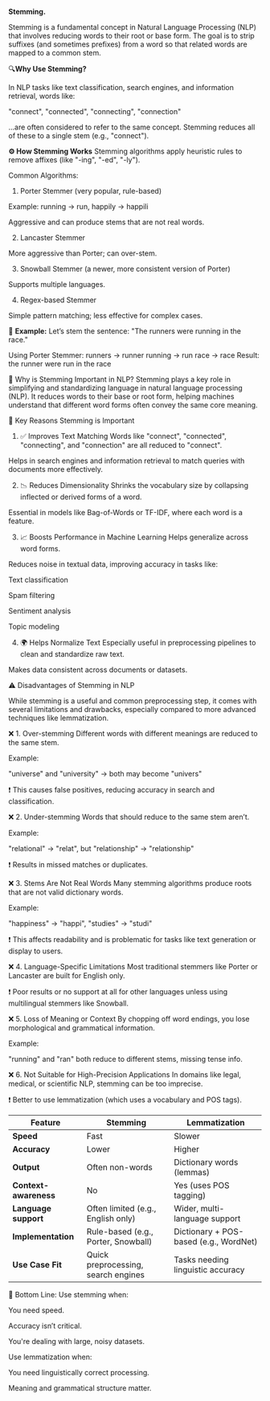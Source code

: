 **Stemming.** 

Stemming is a fundamental concept in Natural Language Processing (NLP) that involves reducing words to their root or base form. The goal is to strip suffixes (and sometimes prefixes) from a word so that related words are mapped to a common stem.

🔍**Why Use Stemming?**

In NLP tasks like text classification, search engines, and information retrieval, words like:

"connect", "connected", "connecting", "connection"

...are often considered to refer to the same concept. Stemming reduces all of these to a single stem (e.g., "connect").

**⚙️ How Stemming Works**
Stemming algorithms apply heuristic rules to remove affixes (like "-ing", "-ed", "-ly").

Common Algorithms:
1. Porter Stemmer (very popular, rule-based)

Example: running → run, happily → happili

Aggressive and can produce stems that are not real words.

2. Lancaster Stemmer

More aggressive than Porter; can over-stem.

3. Snowball Stemmer (a newer, more consistent version of Porter)

Supports multiple languages.

4. Regex-based Stemmer

Simple pattern matching; less effective for complex cases.

📘 **Example:**
Let’s stem the sentence:
"The runners were running in the race."

Using Porter Stemmer:
runners → runner
running → run
race → race
Result: the runner were run in the race

🌟 Why is Stemming Important in NLP?
Stemming plays a key role in simplifying and standardizing language in natural language processing (NLP). It reduces words to their base or root form, helping machines understand that different word forms often convey the same core meaning.

🧠 Key Reasons Stemming is Important
1. ✅ Improves Text Matching
Words like "connect", "connected", "connecting", and "connection" are all reduced to "connect".

Helps in search engines and information retrieval to match queries with documents more effectively.

2. 📉 Reduces Dimensionality
Shrinks the vocabulary size by collapsing inflected or derived forms of a word.

Essential in models like Bag-of-Words or TF-IDF, where each word is a feature.

3. 📈 Boosts Performance in Machine Learning
Helps generalize across word forms.

Reduces noise in textual data, improving accuracy in tasks like:

Text classification

Spam filtering

Sentiment analysis

Topic modeling

4. 🌍 Helps Normalize Text
Especially useful in preprocessing pipelines to clean and standardize raw text.

Makes data consistent across documents or datasets.

⚠️ Disadvantages of Stemming in NLP 

While stemming is a useful and common preprocessing step, it comes with several limitations and drawbacks, especially compared to more advanced techniques like lemmatization.

❌ 1. Over-stemming
Different words with different meanings are reduced to the same stem.

Example:

"universe" and "university" → both may become "univers"

❗ This causes false positives, reducing accuracy in search and classification.

❌ 2. Under-stemming
Words that should reduce to the same stem aren’t.

Example:

"relational" → "relat", but "relationship" → "relationship"

❗ Results in missed matches or duplicates.

❌ 3. Stems Are Not Real Words
Many stemming algorithms produce roots that are not valid dictionary words.

Example:

"happiness" → "happi", "studies" → "studi"

❗ This affects readability and is problematic for tasks like text generation or display to users.

❌ 4. Language-Specific Limitations
Most traditional stemmers like Porter or Lancaster are built for English only.

❗ Poor results or no support at all for other languages unless using multilingual stemmers like Snowball.

❌ 5. Loss of Meaning or Context
By chopping off word endings, you lose morphological and grammatical information.

Example:

"running" and "ran" both reduce to different stems, missing tense info.

❌ 6. Not Suitable for High-Precision Applications
In domains like legal, medical, or scientific NLP, stemming can be too imprecise.

❗ Better to use lemmatization (which uses a vocabulary and POS tags).


| **Feature**           | **Stemming**                        | **Lemmatization**                      |
| --------------------- | ----------------------------------- | -------------------------------------- |
| **Speed**             | Fast                                | Slower                                 |
| **Accuracy**          | Lower                               | Higher                                 |
| **Output**            | Often non-words                     | Dictionary words (lemmas)              |
| **Context-awareness** | No                                  | Yes (uses POS tagging)                 |
| **Language support**  | Often limited (e.g., English only)  | Wider, multi-language support          |
| **Implementation**    | Rule-based (e.g., Porter, Snowball) | Dictionary + POS-based (e.g., WordNet) |
| **Use Case Fit**      | Quick preprocessing, search engines | Tasks needing linguistic accuracy      |


🧠 Bottom Line:
Use stemming when:

You need speed.

Accuracy isn’t critical.

You're dealing with large, noisy datasets.

Use lemmatization when:

You need linguistically correct processing.

Meaning and grammatical structure matter.

